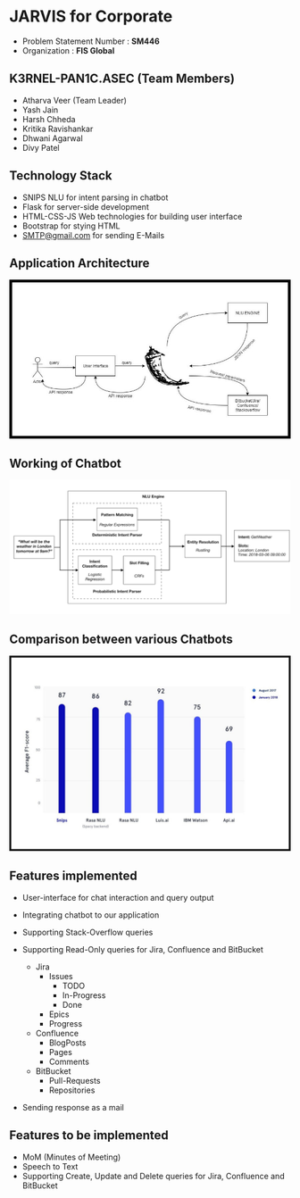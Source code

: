 # JARVIS for Corporate
- Problem Statement Number : **SM446**
- Organization : **FIS Global**

## K3RNEL-PAN1C.ASEC (Team Members)
- Atharva Veer (Team Leader)
- Yash Jain
- Harsh Chheda
- Kritika Ravishankar
- Dhwani Agarwal
- Divy Patel

## Technology Stack
- SNIPS NLU for intent parsing in chatbot
- Flask for server-side development
- HTML-CSS-JS Web technologies for building user interface
- Bootstrap for stying HTML
- SMTP@gmail.com for sending E-Mails

## Application Architecture
![Application Architecture](./Model/architecture.jpg)

## Working of Chatbot
![Chatbot-Internals](./Model/chatbot-internals.png)

## Comparison between various Chatbots
![Comparisons](./Model/comparison.jpg)

## Features implemented
- User-interface for chat interaction and query output
- Integrating chatbot to our application
- Supporting Stack-Overflow queries
- Supporting Read-Only queries for Jira, Confluence and BitBucket
    - Jira
        - Issues
            - TODO
            - In-Progress
            - Done
        - Epics
        - Progress
    - Confluence
        - BlogPosts
        - Pages
        - Comments
    - BitBucket
        - Pull-Requests
        - Repositories

- Sending response as a mail

## Features to be implemented
- MoM (Minutes of Meeting)
- Speech to Text
- Supporting Create, Update and Delete queries for Jira, Confluence and BitBucket

<!-- # PPT Preparation
- [ ] Scalability
- [ ] Complexity
- [ ] Clarity
- [ ] Feasibility in the market
- [ ] Practicability
- [ ] UX
- [ ] Overall application performance benchmarking
- [ ] Prepare video of navigation

# Todo
- [ ] EMail HTML embedded (11 - 20) Y H
- [ ] Cross platform support (11 - 20) D Dh K
- [ ] Increase API features(include Write, Modify, Delete queries.) (11 - 20) D Dh K
- [ ] Speech to Text (11 - 20) D Dh K
- [ ] Text to Speech (11 - 20) D Dh K
- [ ] Refactor UI (11 - 20) Y H
- [ ] Inflate intents (11 - 20) A
- [ ] Optimize HTML templates for display (11 - 20) Y H
- [ ] Integrate Meeting feature (21 - 25) All In
- [ ] PPT Preparation (25 - 30) All In

# k3rnel-pan1c.asec
Smart India Hackathon 2020

## Setup for Frontend
```
cd frontend
```
```
npm install
```
```
node app.js
```
## Setup for NLU
```
cd NLU
pip install -r requirements.txt
```
```
python -m snips_nlu download en
``` -->